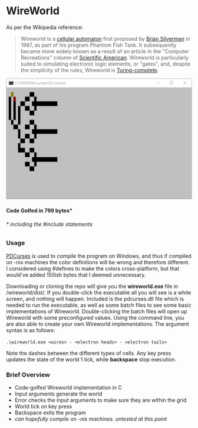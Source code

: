 # WireWorld

As per the Wikipedia reference:

> Wireworld is a [cellular automaton](https://en.wikipedia.org/wiki/Cellular_automaton) first proposed by [Brian Silverman](https://en.wikipedia.org/wiki/Brian_Silverman) in 1987, as part of his program Phantom Fish Tank. It subsequently became more widely known as a result of an article in the "Computer Recreations" column of [Scientific American](https://en.wikipedia.org/wiki/Scientific_American). Wireworld is particularly suited to simulating electronic logic elements, or "gates", and, despite the simplicity of the rules, Wireworld is [Turing-complete](https://en.wikipedia.org/wiki/Turing-complete).

![or gates](or_gates.png)

#### Code Golfed in 799 bytes\*

###### *\* including the #include statements*

### Usage

[PDCurses](https://www.projectpluto.com/win32a.htm) is used to compile the program on Windows, and thus if compiled on -nix machines the color definitions will be wrong and therefore different. I considered using #defines to make the colors cross-platform, but that would've added 150ish bytes that I deemed unnecessary.

Downloading or cloning the repo will give you the **wireworld.exe** file in /wireworld/dist/. If you double-click the executable all you will see is a white screen, and nothing will happen. Included is the pdcurses.dll file which is needed to run the executable, as well as some batch files to see some basic implementations of Wireworld. Double-clicking the batch files will open up Wireworld with some preconfigured values. Using the command line, you are also able to create your own Wireworld implementations. The argument syntax is as follows:

`.\wireworld.exe <wires> - <electron heads> - <electron tails>`

Note the dashes between the different types of cells. Any key press updates the state of the world 1 tick, while **backspace** stop execution.

### Brief Overview

* Code-golfed Wireworld implementation in C
* Input arguments generate the world
* Error checks the input arguments to make sure they are within the grid
* World tick on key press
* Backspace exits the program
* *can hopefully compile on -nix machines. untested at this point*